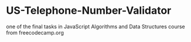 # US-Telephone-Number-Validator
one of the final tasks in JavaScript Algorithms and Data Structures course from freecodecamp.org
